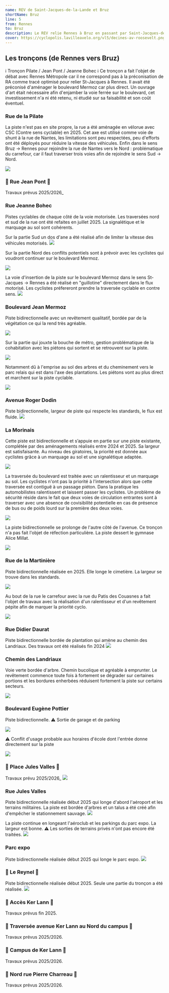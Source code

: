 ```yaml
---
name: REV de Saint-Jacques-de-la-Lande et Bruz
shortName: Bruz
line: 5
from: Rennes
to: Bruz
description: Le REV relie Rennes à Bruz en passant par Saint-Jacques-de-la-Lande
cover: https://cyclopolis.lavilleavelo.org/vl5/decines-av-roosevelt.png
---
```


## Les tronçons (de Rennes vers Bruz)

ℹ️️ Tronçon Pilate / Jean Pont / Jeanne Bohec ℹ️️
Ce tronçon a fait l'objet de débat avec Rennes Métropole car il ne correspond pas à la préconisation de RA comme tracé optimisé pour relier St-Jacques à Rennes. Il avait été préconisé d'aménager le boulevard Mermoz car plus direct. Un ouvrage d'art était nécessaire afin d'enjamber la voie ferrée sur le boulevard, cet investissement n'a ni été retenu, ni étudié sur sa faisabilité et son coût éventuel.

### Rue de la Pilate

La piste n'est pas en site propre, la rue a été aménagée en vélorue avec CSC (Contre sens cyclable) en 2025. Cet axe est utilisé comme voie de shunt à la rue de Nantes, les limitations sont peu respectées, peu d'efforts ont été déployés pour réduire la vitesse des véhicules. Enfin dans le sens Bruz -> Rennes pour rejoindre la rue de Nantes vers le Nord : problématique du carrefour, car il faut traverser trois voies afin de rejoindre le sens Sud -> Nord.

![](/images/ligne-5/REV-Rennes-ligne-5-1-pilate.jpg)

### 🚧 Rue Jean Pont 🚧

Travaux prévus 2025/2026_

### Rue Jeanne Bohec

Pistes cyclables de chaque côté de la voie motorisée. Les traversées nord et sud de la rue ont été refaites en juillet 2025. La signalétique et le marquage au sol sont cohérents.

Sur la partie Sud un dos d'ane a été réalisé afin de limiter la vitesse des véhicules motorisés.
![](/images/ligne-5/REV-Rennes-ligne-5-3-jeanne-bohec-1.jpg)

Sur la partie Nord des conflits potentiels sont à prévoir avec les cyclistes qui voudront continuer sur le boulevard Mermoz.

![](/images/ligne-5/REV-Rennes-ligne-5-3-jeanne-bohec-2.jpg)

La voie d'insertion de la piste sur le boulevard Mermoz dans le sens St-Jacques -> Rennes a été réalisé en "guillotine" directement dans le flux motorisé. Les cyclistes préfereront prendre la traversée cyclable en contre sens.
![](/images/ligne-5/REV-Rennes-ligne-5-3-jeanne-bohec-3.jpg)

### Boulevard Jean Mermoz

Piste bidirectionnelle avec un revêtement qualitatif, bordée par de la végétation ce qui la rend très agréable.

![](/images/ligne-5/REV-Rennes-ligne-5-4-mermoz-1.jpg)

Sur la partie qui jouxte la bouche de métro, gestion problématique de la cohabitation avec les piétons qui sortent et se retrouvent sur la piste.

![](/images/ligne-5/REV-Rennes-ligne-5-4-mermoz-2.jpg)

Notamment dû à l'emprise au sol des arbres et du cheminement vers le parc relais qui est dans l'axe des plantations. Les piétons vont au plus direct et marchent sur la piste cyclable.

![](/images/ligne-5/REV-Rennes-ligne-5-4-mermoz-3.jpg)

### Avenue Roger Dodin

Piste bidirectionnelle, largeur de piste qui respecte les standards, le flux est fluide.
![](/images/ligne-5/REV-Rennes-ligne-5-5-dodin.jpg)

### La Morinais

Cette piste est bidirectionnelle et s’appuie en partie sur une piste existante, complétée par des aménagements réalisés entre 2024 et 2025. Sa largeur est satisfaisante. Au niveau des giratoires, la priorité est donnée aux cyclistes grâce à un marquage au sol et une signalétique adaptée.

![](/images/ligne-5/REV-Rennes-ligne-5-6-morinais-1.jpg)

La traversée du boulevard est traitée avec un ralentisseur et un marquage au sol. Les cyclistes n'ont pas la priorité à l'intersection alors que cette traversée est contiguë à un passage piéton. Dans la pratique les automobilistes ralentissent et laissent passer les cyclistes. Un problème de sécurité réside dans le fait que deux voies de circulation entrantes sont à traverser avec une absence de covisibilité potentielle en cas de présence de bus ou de poids lourd sur la première des deux voies. 

![](/images/ligne-5/REV-Rennes-ligne-5-6-morinais-2.jpg)

La piste bidirectionnelle se prolonge de l'autre côté de l'avenue. Ce tronçon n'a pas fait l'objet de réfection particulière. La piste dessert le gymnase Alice Millat.

![](/images/ligne-5/REV-Rennes-ligne-5-6-morinais-3.jpg)

### Rue de la Martinière

Piste bidirectionnelle réalisée en 2025. Elle longe le cimetière. La largeur se trouve dans les standards.

![](/images/ligne-5/REV-Rennes-ligne-5-7-martiniere-1.jpg)

Au bout de la rue le carrefour avec la rue du Patis des Couasnes a fait l'objet de travaux avec la réalisation d'un ralentisseur et d'un revêtement pépite afin de marquer la priorité cyclo.

![](/images/ligne-5/REV-Rennes-ligne-5-7-martiniere-2.jpg)

### Rue Didier Daurat

Piste bidirectionnelle bordée de plantation qui amène au chemin des Landriaux. Des travaux ont été réalisés fin 2024
![](/images/ligne-5/REV-Rennes-ligne-5-8-daurat.jpg)

### Chemin des Landriaux

Voie verte bordée d'arbre. Chemin bucolique et agréable à emprunter. Le revêtement commence toute fois à fortement se dégrader sur certaines portions et les bordures enherbées réduisent fortement la piste sur certains secteurs.

![](/images/ligne-5/REV-Rennes-ligne-5-9-landriaux.jpg)

### Boulevard Eugène Pottier

Piste bidirectionnelle. ⚠️ Sortie de garage et de parking

![](/images/ligne-5/REV-Rennes-ligne-5-10-pottier-1.jpg)

⚠️ Conflit d'usage probable aux horaires d'école dont l'entrée donne directement sur la piste

![](/images/ligne-5/REV-Rennes-ligne-5-10-pottier-2.jpg)

### 🚧 Place Jules Valles 🚧

Travaux prévu 2025/2026_
![](/images/ligne-5/REV-Rennes-ligne-5-11-place-valles.jpg)

### Rue Jules Valles

Piste bidirectionnelle réalisée début 2025 qui longe d'abord l'aéroport et les terrains militaires. La piste est bordée d'arbres et un talus a été créé afin d'empêcher le stationnement sauvage.
![](/images/ligne-5/REV-Rennes-ligne-5-12-valles-1.jpg)

La piste continue en longeant l'aéroclub et les parkings du parc expo. La largeur est bonne.
⚠️ Les sorties de terrains privés n'ont pas encore été traitées.
![](/images/ligne-5/REV-Rennes-ligne-5-12-valles-2.jpg)

### Parc expo

Piste bidirectionnelle réalisée début 2025 qui longe le parc expo.
![](/images/ligne-5/REV-Rennes-ligne-5-13-parc-expo.jpg)

### 🚧 Le Reynel 🚧

Piste bidirectionnelle réalisée début 2025. Seule une partie du tronçon a été réalisée.
![](/images/ligne-5/REV-Rennes-ligne-5-14-reynel.jpg)

### 🚧 Accès Ker Lann 🚧

Travaux prévus fin 2025.

### 🚧 Traversée avenue Ker Lann au Nord du campus 🚧

Travaux prévus 2025/2026.

### 🚧 Campus de Ker Lann 🚧

Travaux prévus 2025/2026.

### 🚧 Nord rue Pierre Charreau 🚧

Travaux prévus 2025/2026.
